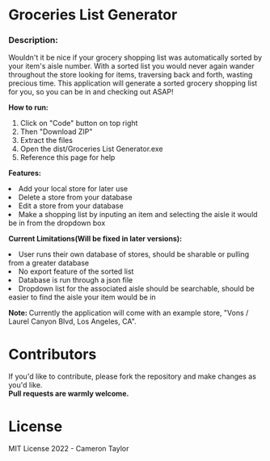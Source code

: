 # Groceries List Generator
<div>
    <h3>Description:</h3> <p>Wouldn't it be nice if your grocery shopping list was automatically sorted by your item's aisle number.
    With a sorted list you would never again wander throughout the store looking for items, traversing back and forth, wasting precious time.
    This application will generate a sorted grocery shopping list for you, so you can be in and checking out ASAP!</p>
    <p><b>How to run:</b>
    <ol type="1">
    <li>Click on "Code" button on top right</li>
    <li>Then "Download ZIP"</li>
    <li>Extract the files</li>
    <li>Open the dist/Groceries List Generator.exe</li>
    <li>Reference this page for help</li>
    </ol>
    </p>
    <p><b>Features: </b>
    <li>Add your local store for later use</li>
    <li>Delete a store from your database</li>
    <li>Edit a store from your database</li>
    <li>Make a shopping list by inputing an item and selecting the aisle it would be in from the dropdown box</li>
    <p>
    <!-- <img src="media/screenshot.PNG" alt="MainMenu" width="900" height="800"><br> -->
    <p><b>Current Limitations(Will be fixed in later versions):</b>
    <li>User runs their own database of stores, should be sharable or pulling from a greater database</li>
    <li>No export feature of the sorted list</li>
    <li>Database is run through a json file</li>
    <li>Dropdown list for the associated aisle should be searchable, should be easier to find the aisle your item would be in</li>
    <p>
    <p><b>Note: </b>Currently the application will come with an example store, "Vons / Laurel Canyon Blvd, Los Angeles, CA".</p>
    <h1> Contributors </h1>
    If you'd like to contribute, please fork the repository and make changes as you'd like. <br><b>Pull requests are warmly welcome.</b>
    <p></p>
    <h1> License </h1>
    <p>MIT License 2022 - Cameron Taylor</p>
</div>

